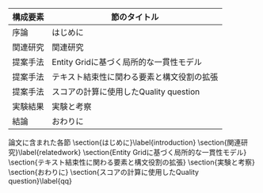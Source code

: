 構成要素 | 節のタイトル
 --- | --- 
序論 | はじめに
関連研究 | 関連研究
提案手法 | Entity Gridに基づく局所的な一貫性モデル
提案手法 | テキスト結束性に関わる要素と構文役割の拡張
提案手法 | スコアの計算に使用したQuality question
実験結果 | 実験と考察
結論 | おわりに

論文に含まれた各節
 \section{はじめに}\label{introduction}
 \section{関連研究}\label{relatedwork}
 \section{Entity Gridに基づく局所的な一貫性モデル}
 \section{テキスト結束性に関わる要素と構文役割の拡張}
 \section{実験と考察}
 \section{おわりに}
\section{スコアの計算に使用したQuality question}\label{qq}

